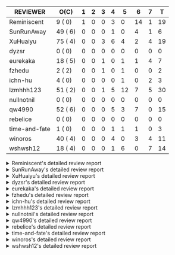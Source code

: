 |   REVIEWER    |  O(C)   | 1 | 2 | 3 | 4 | 5  | 6  | 7 | T  |
|---------------|---------|---|---|---|---|----|----|---|----|
| Reminiscent   |  9 ( 0) | 1 | 0 | 0 | 3 |  0 | 14 | 1 | 19 |
| SunRunAway    | 49 ( 6) | 0 | 0 | 0 | 1 |  0 |  4 | 1 |  6 |
| XuHuaiyu      | 75 ( 4) | 0 | 0 | 3 | 6 |  4 |  2 | 4 | 19 |
| dyzsr         |  0 ( 0) | 0 | 0 | 0 | 0 |  0 |  0 | 0 |  0 |
| eurekaka      | 18 ( 5) | 0 | 0 | 1 | 0 |  1 |  1 | 4 |  7 |
| fzhedu        |  2 ( 2) | 0 | 0 | 1 | 0 |  1 |  0 | 0 |  2 |
| ichn-hu       |  4 ( 0) | 0 | 0 | 0 | 0 |  1 |  0 | 2 |  3 |
| lzmhhh123     | 51 ( 2) | 0 | 0 | 1 | 5 | 12 |  7 | 5 | 30 |
| nullnotnil    |  0 ( 0) | 0 | 0 | 0 | 0 |  0 |  0 | 0 |  0 |
| qw4990        | 52 ( 6) | 0 | 0 | 0 | 5 |  3 |  7 | 0 | 15 |
| rebelice      |  0 ( 0) | 0 | 0 | 0 | 0 |  0 |  0 | 0 |  0 |
| time-and-fate |  1 ( 0) | 0 | 0 | 0 | 1 |  1 |  1 | 0 |  3 |
| winoros       | 40 ( 4) | 0 | 0 | 0 | 4 |  0 |  3 | 4 | 11 |
| wshwsh12      | 18 ( 4) | 0 | 0 | 0 | 1 |  6 |  0 | 7 | 14 |


<details> 
  <summary>Reminiscent's detailed review report</summary> 

## To Be Reviewed

|    REPO    |                                                                  PR                                                                  | C | LASTED |
|------------|--------------------------------------------------------------------------------------------------------------------------------------|---|--------|
| tidb/21137 | [executor: specially handle empty input for apply's outer child aggregate (#20544)](https://github.com/pingcap/tidb/pull/21137)      |   | 38d20h |
| tidb/21550 | [planner : fix unsigned_decimal_col=-int_cnst access index (#21198)](https://github.com/pingcap/tidb/pull/21550)                     |   | 19d19h |
| tidb/21614 | [planner: do not propagate column eq with different column types (#21495)](https://github.com/pingcap/tidb/pull/21614)               |   | 18d14h |
| tidb/21868 | [bindinfo: sync concurrent ops on mysql.bind_info from multiple tidb instances (#21629)](https://github.com/pingcap/tidb/pull/21868) |   | 10d6h  |
| tidb/21896 | [planner: fix union doesn't handle collate correctly (#21854)](https://github.com/pingcap/tidb/pull/21896)                           |   | 6d19h  |
| tidb/21931 | [*: support baseline capture for prepared statements (#21271)](https://github.com/pingcap/tidb/pull/21931)                           |   | 5d18h  |
| tidb/21936 | [expression: fix wrong type inferring for ceiling function. (#21920)](https://github.com/pingcap/tidb/pull/21936)                    |   | 5d17h  |
| tidb/21957 | [planner: fix unknown columns in join using below agg (#21922)](https://github.com/pingcap/tidb/pull/21957)                          |   | 4d23h  |
| tidb/21964 | [planner: add plancodec id for all type TableScan/IndexScan. (#21935)](https://github.com/pingcap/tidb/pull/21964)                   |   | 4d18h  |


## Reviewed in Last 7 Days

|      REPO      |                                                                   PR                                                                   | C | D |   R   |
|----------------|----------------------------------------------------------------------------------------------------------------------------------------|---|---|-------|
| tidb/22037     | [planner: fix incorrect range for prefix index range scan](https://github.com/pingcap/tidb/pull/22037)                                 |   | 1 | 2d12h |
| tidb/21782     | [bindinfo: refine logs of SQL bind (#21351)](https://github.com/pingcap/tidb/pull/21782)                                               |   | 4 | 8d23h |
| tidb/21970     | [planner: generate correct query block name and offset for update / delete (#21823)](https://github.com/pingcap/tidb/pull/21970)       |   | 4 | 17h   |
| tidb/21941     | [bindinfo: enforce default_db to lower case for SQL bind operations (#21861)](https://github.com/pingcap/tidb/pull/21941)              |   | 4 | 1d15h |
| tidb/21922     | [planner: fix unknown columns in join using below agg](https://github.com/pingcap/tidb/pull/21922)                                     |   | 6 | 19h   |
| tidb/21935     | [planner: add plancodec id for all type TableScan/IndexScan.](https://github.com/pingcap/tidb/pull/21935)                              |   | 6 | 17h   |
| tidb/21467     | [planner: fix explain-hint panic for joins generated by subquery (#20675)](https://github.com/pingcap/tidb/pull/21467)                 |   | 6 | 19d1h |
| tidb/21861     | [bindinfo: enforce default_db to lower case for SQL bind operations](https://github.com/pingcap/tidb/pull/21861)                       |   | 6 | 4d22h |
| tidb/21862     | [executor: set StmtType correctly in SummaryStmt for failed queries (#21855)](https://github.com/pingcap/tidb/pull/21862)              |   | 6 | 4d21h |
| tidb/21823     | [planner: generate correct query block name and offset for update / delete](https://github.com/pingcap/tidb/pull/21823)                |   | 6 | 6d22h |
| tidb/21920     | [expression: fix wrong type inferring for ceiling function.](https://github.com/pingcap/tidb/pull/21920)                               |   | 6 | 1h    |
| tidb/21805     | [range:  fix overflow value access index](https://github.com/pingcap/tidb/pull/21805)                                                  |   | 6 | 6d23h |
| tidb/21809     | [util/ranger: convert range condition like `x >= 2 and x <= 2` to point condition `x = 2`](https://github.com/pingcap/tidb/pull/21809) |   | 6 | 6d19h |
| tidb/21271     | [*: support baseline capture for prepared statements](https://github.com/pingcap/tidb/pull/21271)                                      |   | 6 | 27d0h |
| tidb/21893     | [expression: do not rewrite `like` to `=` if new collation is enabled](https://github.com/pingcap/tidb/pull/21893)                     |   | 6 | 23h   |
| tidb/21832     | [planner: ignore ORDER BY when there is aggregate without GROUP BY](https://github.com/pingcap/tidb/pull/21832)                        |   | 6 | 5d20h |
| tidb-test/1132 | [mysql_test: update groupby.result for #21832](https://github.com/pingcap/tidb-test/pull/1132)                                         |   | 6 | 5d17h |
| tidb/21911     | [metrics,planner: add 'pseudo estimation' reason in the metrics](https://github.com/pingcap/tidb/pull/21911)                           |   | 6 | 11h   |
| tidb-test/1134 | [randgen-test:  fix collation of union statement](https://github.com/pingcap/tidb-test/pull/1134)                                      |   | 7 | 0h    |


</details> 


<details> 
  <summary>SunRunAway's detailed review report</summary> 

## To Be Reviewed

|     REPO     |                                                                      PR                                                                       | C | LASTED  |
|--------------|-----------------------------------------------------------------------------------------------------------------------------------------------|---|---------|
| docs-cn/4913 | [explain: add indexes](https://github.com/pingcap/docs-cn/pull/4913)                                                                          |   | 41d18h  |
| tidb/15370   | [planner,executor: Refactor Shuffle and implement parallel Sort](https://github.com/pingcap/tidb/pull/15370)                                  | Y | 288d19h |
| docs-cn/4933 | [explain: add joins](https://github.com/pingcap/docs-cn/pull/4933)                                                                            |   | 37d20h  |
| tidb/15462   | [executor: implement `graceHashJoin`](https://github.com/pingcap/tidb/pull/15462)                                                             | Y | 284d18h |
| tidb/16967   | [executor: Refactor Shuffle and implement parallel sort (executor part)](https://github.com/pingcap/tidb/pull/16967)                          | Y | 239d10h |
| tidb/17238   | [*: refactor table.Allocator to improve readability](https://github.com/pingcap/tidb/pull/17238)                                              |   | 226d18h |
| tidb/19120   | [executor: Concurrently fetch chunks and insert them to a concurrent hash table in hash build](https://github.com/pingcap/tidb/pull/19120)    |   | 138d21h |
| tidb/19178   | [executor: Refactor probe channel](https://github.com/pingcap/tidb/pull/19178)                                                                |   | 136d17h |
| tidb/19347   | [executor: support new syntax `create/drop binding for digest` for tidb dashboard usage](https://github.com/pingcap/tidb/pull/19347)          |   | 128d23h |
| tidb/19807   | [executor: parallel evaluation for hash aggregate distinct](https://github.com/pingcap/tidb/pull/19807)                                       |   | 114d11h |
| tidb/19900   | [executor: enable inline projection for sort&topN](https://github.com/pingcap/tidb/pull/19900)                                                | Y | 109d18h |
| tidb/20140   | [expressions: Support `bin-to-uuid` and `uuid-to-bin`](https://github.com/pingcap/tidb/pull/20140)                                            |   | 96d22h  |
| tidb/20220   | [*: new secondary index value format](https://github.com/pingcap/tidb/pull/20220)                                                             |   | 93d16h  |
| tidb/20316   | [docs/design: add design doc for index usage information](https://github.com/pingcap/tidb/pull/20316)                                         |   | 88d17h  |
| tidb/20335   | [planner, executor: enable inline projection for Selection](https://github.com/pingcap/tidb/pull/20335)                                       | Y | 85d18h  |
| tidb/20360   | [planner: refine explain info for batch cop](https://github.com/pingcap/tidb/pull/20360)                                                      |   | 79d22h  |
| tidb/20397   | [parser: replace ast.SelectLockInShareMode with ast.SelectLockForShare](https://github.com/pingcap/tidb/pull/20397)                           |   | 77d18h  |
| tidb/20615   | [utils: Avoid panic when getting memory](https://github.com/pingcap/tidb/pull/20615)                                                          |   | 65d2h   |
| tidb/20689   | [expression: make TIME function compatible with MySQL (#19158)](https://github.com/pingcap/tidb/pull/20689)                                   |   | 60d20h  |
| tidb/20750   | [executor, infoschema, planner: optimize query cluster_slow_query](https://github.com/pingcap/tidb/pull/20750)                                |   | 55d23h  |
| tidb/20752   | [*: trace statsCache and preparePlanCache by Global memory tracker.](https://github.com/pingcap/tidb/pull/20752)                              |   | 55d22h  |
| tidb/20765   | [planner: support stable result mode](https://github.com/pingcap/tidb/pull/20765)                                                             |   | 55d17h  |
| tidb/20894   | [planner, store/tikv, executor:Support shuffled hash join and refine codes](https://github.com/pingcap/tidb/pull/20894)                       |   | 51d19h  |
| tidb/21137   | [executor: specially handle empty input for apply's outer child aggregate (#20544)](https://github.com/pingcap/tidb/pull/21137)               |   | 38d20h  |
| tidb/21207   | [planner: fix the inappropriate out-of-range range estimation rule](https://github.com/pingcap/tidb/pull/21207)                               |   | 34d19h  |
| tidb/21277   | [executor: fix split table with large integers](https://github.com/pingcap/tidb/pull/21277)                                                   |   | 32d20h  |
| tidb/21310   | [types: convert string to MySQL BIT correctly](https://github.com/pingcap/tidb/pull/21310)                                                    |   | 31d22h  |
| tidb/21364   | [expression: Add test cases to cover the cases when invalid int value is casted as TIME (#18653)](https://github.com/pingcap/tidb/pull/21364) |   | 28d1h   |
| tidb/21381   | [*: optimize analyze cluster index table](https://github.com/pingcap/tidb/pull/21381)                                                         |   | 27d17h  |
| tidb/21386   | [expression: Disable cast decimal as string push down to TiFlash](https://github.com/pingcap/tidb/pull/21386)                                 |   | 27d16h  |
| tidb/21443   | [*: Let binary literal can be convert to enum and set (#20789)](https://github.com/pingcap/tidb/pull/21443)                                   |   | 25d14h  |
| tidb/21504   | [planner: fix invalid convert type in between...and... (#19820)](https://github.com/pingcap/tidb/pull/21504)                                  | Y | 23d15h  |
| tidb/21546   | [planner: do not push down the aggregation function with correlated column (#21453)](https://github.com/pingcap/tidb/pull/21546)              |   | 19d23h  |
| tidb/21562   | [*:Adapt ScanDetailV2 in KvGet and KvBatchGet Response](https://github.com/pingcap/tidb/pull/21562)                                           |   | 19d17h  |
| tidb/21573   | [expression: fix incorrect result of IsTrue function for time types (#21534)](https://github.com/pingcap/tidb/pull/21573)                     |   | 19d13h  |
| tidb/21810   | [expression: handle hybrid field types for where clause (#21724)](https://github.com/pingcap/tidb/pull/21810)                                 |   | 12d18h  |
| tidb/21813   | [expression: handle tp.flen overflow in to_base64 function (#20947)](https://github.com/pingcap/tidb/pull/21813)                              |   | 12d17h  |
| tidb/21834   | [planner: enhanced index range calculation plan](https://github.com/pingcap/tidb/pull/21834)                                                  |   | 11d19h  |
| tidb/21876   | [planner: bypass the DNF restriction if index merge hint is specified (#20799)](https://github.com/pingcap/tidb/pull/21876)                   |   | 9d19h   |
| tidb/21877   | [planner: fix correlated aggregates which should be evaluated in outer query (#21431)](https://github.com/pingcap/tidb/pull/21877)            |   | 9d19h   |
| tidb/21878   | [planner: do not push down lock to pointGet/bacthPointGet when selection exists](https://github.com/pingcap/tidb/pull/21878)                  |   | 9d18h   |
| tidb/21890   | [*: redact some error code, part(3/3) (#21866)](https://github.com/pingcap/tidb/pull/21890)                                                   |   | 7d15h   |
| tidb/21936   | [expression: fix wrong type inferring for ceiling function. (#21920)](https://github.com/pingcap/tidb/pull/21936)                             |   | 5d17h   |
| tidb/21956   | [planner/preprocessor: disallow into-outfile clause in some place](https://github.com/pingcap/tidb/pull/21956)                                |   | 4d23h   |
| tidb/21960   | [types: Regard `TypeNewDecimal` as not a `hasVariantFieldLength` type. (#21849)](https://github.com/pingcap/tidb/pull/21960)                  |   | 4d21h   |
| tidb/21982   | [executor: improve the runtime stats of index lookup reader](https://github.com/pingcap/tidb/pull/21982)                                      |   | 4d14h   |
| tidb/22026   | [expression: separated arithmeticPlusIntSig](https://github.com/pingcap/tidb/pull/22026)                                                      |   | 2d20h   |
| tidb/22039   | [ddl, planner: fix no failure in modifing and creating column DOUBLE(0,0)](https://github.com/pingcap/tidb/pull/22039)                        |   | 2d11h   |
| tidb/22043   | [planner, executor: enhance the limit pushdown rule.](https://github.com/pingcap/tidb/pull/22043)                                             |   | 10h     |


## Reviewed in Last 7 Days

|     REPO     |                                                                  PR                                                                   | C | D |  R   |
|--------------|---------------------------------------------------------------------------------------------------------------------------------------|---|---|------|
| tidb/21987   | [test: fix globalkilltest](https://github.com/pingcap/tidb/pull/21987)                                                                |   | 4 | 9h   |
| tidb/21948   | [executor, session, sessionctx: fix the error message of read-only variable is corrupted](https://github.com/pingcap/tidb/pull/21948) |   | 6 | 3h   |
| docs-cn/5106 | [releases: add tidb 3.0.20 release notes](https://github.com/pingcap/docs-cn/pull/5106)                                               |   | 6 | 6d0h |
| docs/4421    | [releases: add tidb 3.0.20 release notes](https://github.com/pingcap/docs/pull/4421)                                                  |   | 6 | 6d1h |
| tidb/21926   | [tikv: distinguish server timeout and server busy error for TiKV and TiFlash (#21109)](https://github.com/pingcap/tidb/pull/21926)    |   | 6 | 1h   |
| tidb/21891   | [server: redact some error code, part(2/3) (#20591)](https://github.com/pingcap/tidb/pull/21891)                                      |   | 7 | 17h  |


</details> 


<details> 
  <summary>XuHuaiyu's detailed review report</summary> 

## To Be Reviewed

|     REPO     |                                                                              PR                                                                              | C | LASTED  |
|--------------|--------------------------------------------------------------------------------------------------------------------------------------------------------------|---|---------|
| tidb/19292   | [planner: suppport left join in join reorder](https://github.com/pingcap/tidb/pull/19292)                                                                    |   | 130d17h |
| docs-cn/5139 | [system variable: add tidb_enable_rate_limit_action  (#4975)](https://github.com/pingcap/docs-cn/pull/5139)                                                  |   | 6d15h   |
| tidb/19900   | [executor: enable inline projection for sort&topN](https://github.com/pingcap/tidb/pull/19900)                                                               | Y | 109d18h |
| tidb/20040   | [planner, expression: take NullFlag into consideration when optimize the `int non-const` <cmp > `non-int const`](https://github.com/pingcap/tidb/pull/20040) | Y | 102d14h |
| tidb/20140   | [expressions: Support `bin-to-uuid` and `uuid-to-bin`](https://github.com/pingcap/tidb/pull/20140)                                                           |   | 96d22h  |
| tidb/20311   | [expression: fix overflow error when convert bit to int64 (#20266)](https://github.com/pingcap/tidb/pull/20311)                                              |   | 88d21h  |
| tidb/20350   | [executor: support read global indexes in IndexMergeReader and index join](https://github.com/pingcap/tidb/pull/20350)                                       | Y | 82d14h  |
| tidb/20505   | [*: Add metrics for oom-action and sql memory usage.](https://github.com/pingcap/tidb/pull/20505)                                                            |   | 69d19h  |
| tidb/20576   | [*: fix stats feedback after tableReader handle multiple ranges](https://github.com/pingcap/tidb/pull/20576)                                                 |   | 67d13h  |
| tidb/20613   | [executor: fix issue of hash join fetch time inaccurate](https://github.com/pingcap/tidb/pull/20613)                                                         |   | 65d13h  |
| tidb/20752   | [*: trace statsCache and preparePlanCache by Global memory tracker.](https://github.com/pingcap/tidb/pull/20752)                                             |   | 55d22h  |
| tidb/20790   | [collation: add pinyin collation for chinese charset support](https://github.com/pingcap/tidb/pull/20790)                                                    |   | 54d21h  |
| tidb/20793   | [planner, executor: enable inline projection for Apply](https://github.com/pingcap/tidb/pull/20793)                                                          |   | 54d21h  |
| tidb/20905   | [planner: fix statement-optimize not work in `TryFastPlan`](https://github.com/pingcap/tidb/pull/20905)                                                      |   | 51d17h  |
| tidb/20938   | [planner: fix update statement not blocked by primary (#20842)](https://github.com/pingcap/tidb/pull/20938)                                                  |   | 48d17h  |
| tidb/20972   | [expression: POC implementation of Vitess hashing algorithm.](https://github.com/pingcap/tidb/pull/20972)                                                    |   | 47d1h   |
| tidb/21064   | [planner, executor: fix cast not check error](https://github.com/pingcap/tidb/pull/21064)                                                                    |   | 42d9h   |
| tidb/21149   | [executor:Add runtime stat for IndexMergeReaderExecutor (#20653)](https://github.com/pingcap/tidb/pull/21149)                                                |   | 38d14h  |
| tidb/21155   | [util/chunk: fix slice out of bound panic](https://github.com/pingcap/tidb/pull/21155)                                                                       |   | 38d12h  |
| tidb/21228   | [executor: return the result immediately when combining LIMIT row_count with DISTINCT](https://github.com/pingcap/tidb/pull/21228)                           |   | 34d13h  |
| tidb/21304   | [executor: Add the HashAggExec runtime information (#20577)](https://github.com/pingcap/tidb/pull/21304)                                                     |   | 32d12h  |
| tidb/21334   | [*: make rollback work on user-defined variables](https://github.com/pingcap/tidb/pull/21334)                                                                |   | 31d14h  |
| tidb/21340   | [executor: initialize expensive query handler on domain creation](https://github.com/pingcap/tidb/pull/21340)                                                |   | 31d0h   |
| tidb/21425   | [planner: natural join not consider rowid and null eq not propagate (#21328)](https://github.com/pingcap/tidb/pull/21425)                                    |   | 25d22h  |
| tidb/21459   | [planner: push down projection for tiflash](https://github.com/pingcap/tidb/pull/21459)                                                                      |   | 24d22h  |
| tidb/21473   | [ddl: check the generated column offset when modifies column (#21458)](https://github.com/pingcap/tidb/pull/21473)                                           |   | 24d17h  |
| tidb/21476   | [planner: check for decimal format in cast expr (#20836)](https://github.com/pingcap/tidb/pull/21476)                                                        |   | 24d15h  |
| tidb/21477   | [planner: check for decimal format in cast expr (#20836)](https://github.com/pingcap/tidb/pull/21477)                                                        |   | 24d15h  |
| tidb/21483   | [executor, store/tikv: locks exist keys for point_get & batch_point_get (#21229)](https://github.com/pingcap/tidb/pull/21483)                                |   | 24d13h  |
| tidb/21488   | [planner: fix ambiguous field when resolve having expr  (#21165)](https://github.com/pingcap/tidb/pull/21488)                                                |   | 23d23h  |
| tidb/21504   | [planner: fix invalid convert type in between...and... (#19820)](https://github.com/pingcap/tidb/pull/21504)                                                 | Y | 23d15h  |
| tidb/21532   | [expression: set IsBooleanFlag for boolean scalar functions (#20706)](https://github.com/pingcap/tidb/pull/21532)                                            |   | 20d17h  |
| tidb/21536   | [executor: add slow-log file meta cache to avoid repeat read file meta information](https://github.com/pingcap/tidb/pull/21536)                              |   | 20d15h  |
| tidb/21550   | [planner : fix unsigned_decimal_col=-int_cnst access index (#21198)](https://github.com/pingcap/tidb/pull/21550)                                             |   | 19d19h  |
| tidb/21564   | [ddl: fix Incorrect behavior of NO_ZERO_DATE when altering table](https://github.com/pingcap/tidb/pull/21564)                                                |   | 19d16h  |
| tidb/21573   | [expression: fix incorrect result of IsTrue function for time types (#21534)](https://github.com/pingcap/tidb/pull/21573)                                    |   | 19d13h  |
| tidb/21590   | [expression: fix compatibility behaviors in sec_to_time with MySQL  (#21555)](https://github.com/pingcap/tidb/pull/21590)                                    |   | 18d21h  |
| tidb/21593   | [expression: fix convert number base for hybrid type (#21554)](https://github.com/pingcap/tidb/pull/21593)                                                   |   | 18d20h  |
| tidb/21602   | [expression: not evaluate time addition for timestamp with 2 args if 1st arg's year is zero (#21572)](https://github.com/pingcap/tidb/pull/21602)            |   | 18d17h  |
| tidb/21608   | [expression: fix error "invalid time format: '{0 0 0 0 0 0 0}'" for timestampAdd (#21591)](https://github.com/pingcap/tidb/pull/21608)                       |   | 18d16h  |
| tidb/21610   | [*: remove needless InInsertStmt (#19787)](https://github.com/pingcap/tidb/pull/21610)                                                                       |   | 18d15h  |
| tidb/21614   | [planner: do not propagate column eq with different column types (#21495)](https://github.com/pingcap/tidb/pull/21614)                                       |   | 18d14h  |
| tidb/21626   | [test: convert test to benchmard test to make ci stable (#21616)](https://github.com/pingcap/tidb/pull/21626)                                                |   | 17d23h  |
| tidb/21635   | [expression: handle invalid argument for addtime and subtime function  (#21600)](https://github.com/pingcap/tidb/pull/21635)                                 |   | 17d19h  |
| tidb/21673   | [expression, types: fix unexpected result from TIME() when fsp digits > 6 (#21652)](https://github.com/pingcap/tidb/pull/21673)                              |   | 16d17h  |
| tidb/21676   | [expression: fix compatibility of extract day_time unit functions (#21601)](https://github.com/pingcap/tidb/pull/21676)                                      |   | 16d17h  |
| tidb/21680   | [planner: report error when ORDER BY conflicts with DISTINCT (#21286)](https://github.com/pingcap/tidb/pull/21680)                                           |   | 16d16h  |
| tidb/21697   | [planner: check for only_full_group_by in ORDER BY and HAVING (#21216)](https://github.com/pingcap/tidb/pull/21697)                                          |   | 13d20h  |
| tidb/21711   | [expression: Fix unexpected panic when using IF function. (#21132)](https://github.com/pingcap/tidb/pull/21711)                                              |   | 13d17h  |
| tidb/21714   | [planner: fix the coercibility of the cast function (#21705)](https://github.com/pingcap/tidb/pull/21714)                                                    |   | 13d17h  |
| tidb/21718   | [types: fix compare object json type (#21703)](https://github.com/pingcap/tidb/pull/21718)                                                                   |   | 13d16h  |
| tidb/21785   | [types: fix compare float64 with float64 in json (#21709)](https://github.com/pingcap/tidb/pull/21785)                                                       |   | 12d22h  |
| tidb/21808   | [planner: fix the fail when we compare multi fields in the subquery (#21699)](https://github.com/pingcap/tidb/pull/21808)                                    |   | 12d18h  |
| tidb/21810   | [expression: handle hybrid field types for where clause (#21724)](https://github.com/pingcap/tidb/pull/21810)                                                |   | 12d18h  |
| tidb/21813   | [expression: handle tp.flen overflow in to_base64 function (#20947)](https://github.com/pingcap/tidb/pull/21813)                                             |   | 12d17h  |
| tidb/21826   | [types: refine JSON conversion, throw err when object/array convert to integer/float/decimal](https://github.com/pingcap/tidb/pull/21826)                    |   | 12d11h  |
| tidb/21839   | [planner/core: add 'split table using statistics' statement](https://github.com/pingcap/tidb/pull/21839)                                                     |   | 11d15h  |
| tidb/21853   | [expression: fix compatibility behaviors in time_format with MySQL (#21559)](https://github.com/pingcap/tidb/pull/21853)                                     |   | 10d19h  |
| tidb/21870   | [types: report error for json object with key length >= 65536 (#21779)](https://github.com/pingcap/tidb/pull/21870)                                          |   | 9d22h   |
| tidb/21874   | [expression:truncate decimal value instead of return error (#21691)](https://github.com/pingcap/tidb/pull/21874)                                             |   | 9d20h   |
| tidb/21877   | [planner: fix correlated aggregates which should be evaluated in outer query (#21431)](https://github.com/pingcap/tidb/pull/21877)                           |   | 9d19h   |
| tidb/21896   | [planner: fix union doesn't handle collate correctly (#21854)](https://github.com/pingcap/tidb/pull/21896)                                                   |   | 6d19h   |
| tidb/21897   | [executor: support exact staleness begin statement](https://github.com/pingcap/tidb/pull/21897)                                                              |   | 6d18h   |
| tidb/21916   | [server: double type column from table should ignore its decimal (#21788)](https://github.com/pingcap/tidb/pull/21916)                                       |   | 5d23h   |
| tidb/21924   | [expression: fix type infer for tidb's builtin compare(least and greatest) (#21150)](https://github.com/pingcap/tidb/pull/21924)                             |   | 5d19h   |
| tidb/21936   | [expression: fix wrong type inferring for ceiling function. (#21920)](https://github.com/pingcap/tidb/pull/21936)                                            |   | 5d17h   |
| tidb/21957   | [planner: fix unknown columns in join using below agg (#21922)](https://github.com/pingcap/tidb/pull/21957)                                                  |   | 4d23h   |
| tidb/21958   | [expression: fix comparing json with string (#21903)](https://github.com/pingcap/tidb/pull/21958)                                                            |   | 4d22h   |
| tidb/21964   | [planner: add plancodec id for all type TableScan/IndexScan. (#21935)](https://github.com/pingcap/tidb/pull/21964)                                           |   | 4d18h   |
| tidb/21972   | [executor: throw error when prepared statement is execute, deallocate or prepare (#21962)](https://github.com/pingcap/tidb/pull/21972)                       |   | 4d16h   |
| tidb/21982   | [executor: improve the runtime stats of index lookup reader](https://github.com/pingcap/tidb/pull/21982)                                                     |   | 4d14h   |
| tidb/21984   | [executor: fix `update ignore` into not exists partition](https://github.com/pingcap/tidb/pull/21984)                                                        |   | 4d13h   |
| tidb/22013   | [executor: fix unstable test Issue16696 (#22009)](https://github.com/pingcap/tidb/pull/22013)                                                                |   | 3d17h   |
| tidb/22014   | [executor: fix unstable test Issue16696 (#22009)](https://github.com/pingcap/tidb/pull/22014)                                                                |   | 3d17h   |
| tidb/22044   | [planner: check if columns count matches for batch point get in TryFastPlan](https://github.com/pingcap/tidb/pull/22044)                                     |   | 10h     |


## Reviewed in Last 7 Days

|      REPO      |                                                                    PR                                                                     | C | D |   R    |
|----------------|-------------------------------------------------------------------------------------------------------------------------------------------|---|---|--------|
| docs-cn/5159   | [add variable item `tidb_track_aggregate_memory_usage`](https://github.com/pingcap/docs-cn/pull/5159)                                     |   | 3 | 1d6h   |
| tidb/20894     | [planner, store/tikv, executor:Support shuffled hash join and refine codes](https://github.com/pingcap/tidb/pull/20894)                   |   | 3 | 49d0h  |
| tidb/22022     | [planner/codec: fix issue of decode plan error cause by without escape special char (#21937)](https://github.com/pingcap/tidb/pull/22022) |   | 3 | 3h     |
| tidb/22019     | [planner/codec: fix issue of decode plan error cause by without escape special char (#21937)](https://github.com/pingcap/tidb/pull/22019) |   | 4 | 13h    |
| tidb/21937     | [planner/codec: fix issue of decode plan error cause by without escape special char](https://github.com/pingcap/tidb/pull/21937)          |   | 4 | 2d0h   |
| tidb/22009     | [executor: fix unstable test Issue16696](https://github.com/pingcap/tidb/pull/22009)                                                      |   | 4 | 0h     |
| tidb/22008     | [ddl: fix db_test failure caused by domain reload delay under a high overload (#21928)](https://github.com/pingcap/tidb/pull/22008)       |   | 4 | 0h     |
| tidb/21497     | [ddl: add the `not` expression check when creating a partition table](https://github.com/pingcap/tidb/pull/21497)                         |   | 4 | 20d0h  |
| tidb/21997     | [planner: add special partition pruner for list columns partition (#21577)](https://github.com/pingcap/tidb/pull/21997)                   |   | 4 | 1h     |
| tidb/21962     | [executor: throw error when prepared statement is execute, deallocate or prepare](https://github.com/pingcap/tidb/pull/21962)             |   | 5 | 1h     |
| tidb/21805     | [range:  fix overflow value access index](https://github.com/pingcap/tidb/pull/21805)                                                     |   | 5 | 8d0h   |
| tidb/21935     | [planner: add plancodec id for all type TableScan/IndexScan.](https://github.com/pingcap/tidb/pull/21935)                                 |   | 5 | 22h    |
| tidb/21929     | [executor: fix data race in extractTxnScope](https://github.com/pingcap/tidb/pull/21929)                                                  |   | 5 | 19h    |
| tidb/21903     | [expression: fix comparing json with string](https://github.com/pingcap/tidb/pull/21903)                                                  |   | 6 | 1d3h   |
| tidb/21577     | [planner: add special partition pruner for list columns partition](https://github.com/pingcap/tidb/pull/21577)                            |   | 6 | 13d23h |
| tidb-test/1137 | [make greatest and least type infer mysql-compatible](https://github.com/pingcap/tidb-test/pull/1137)                                     |   | 7 | 0h     |
| tidb/21150     | [expression: fix type infer for tidb's builtin compare(least and greatest)](https://github.com/pingcap/tidb/pull/21150)                   |   | 7 | 32d1h  |
| tidb/21832     | [planner: ignore ORDER BY when there is aggregate without GROUP BY](https://github.com/pingcap/tidb/pull/21832)                           |   | 7 | 5d2h   |
| tidb/21788     | [server: double type column from table should ignore its decimal](https://github.com/pingcap/tidb/pull/21788)                             |   | 7 | 6d1h   |


</details> 


<details> 
  <summary>dyzsr's detailed review report</summary> 

## To Be Reviewed

| REPO | PR | C | LASTED |
|------|----|---|--------|


## Reviewed in Last 7 Days

| REPO | PR | C | D | R |
|------|----|---|---|---|


</details> 


<details> 
  <summary>eurekaka's detailed review report</summary> 

## To Be Reviewed

|    REPO    |                                                                  PR                                                                  | C | LASTED  |
|------------|--------------------------------------------------------------------------------------------------------------------------------------|---|---------|
| tidb/14729 | [planner: fix constant propagation for PredicatePushDown](https://github.com/pingcap/tidb/pull/14729)                                | Y | 320d18h |
| tidb/14831 | [planner/cascades: add implementationRule for IndexLookUpJoin](https://github.com/pingcap/tidb/pull/14831)                           |   | 313d17h |
| tidb/15090 | [planner/cascades: refine the row count estimation of TiKV layer Selection](https://github.com/pingcap/tidb/pull/15090)              |   | 299d18h |
| tidb/15157 | [planner/cascades: implement `HashCode` method for all the LogicalPlans](https://github.com/pingcap/tidb/pull/15157)                 | Y | 297d14h |
| tidb/15335 | [planner/cascades: add transformation rule PullAggregationUpApply & EliminateMaxOneRow](https://github.com/pingcap/tidb/pull/15335)  |   | 290d18h |
| tidb/15370 | [planner,executor: Refactor Shuffle and implement parallel Sort](https://github.com/pingcap/tidb/pull/15370)                         | Y | 288d19h |
| tidb/17276 | [planner/cascades: add rule InjectProjectionBelowSort](https://github.com/pingcap/tidb/pull/17276)                                   | Y | 223d9h  |
| tidb/18882 | [planner, executor: add explain for `MetricSummaryTableExtractor`](https://github.com/pingcap/tidb/pull/18882)                       | Y | 150d17h |
| tidb/19347 | [executor: support new syntax `create/drop binding for digest` for tidb dashboard usage](https://github.com/pingcap/tidb/pull/19347) |   | 128d23h |
| tidb/20580 | [statistics: add bucket ndv for index histogram](https://github.com/pingcap/tidb/pull/20580)                                         |   | 66d20h  |
| tidb/20877 | [statistics: collect index usage information](https://github.com/pingcap/tidb/pull/20877)                                            |   | 52d17h  |
| tidb/21444 | [planner: ignore anonymous index while tiflash replica is available](https://github.com/pingcap/tidb/pull/21444)                     |   | 25d12h  |
| tidb/21459 | [planner: push down projection for tiflash](https://github.com/pingcap/tidb/pull/21459)                                              |   | 24d22h  |
| tidb/21488 | [planner: fix ambiguous field when resolve having expr  (#21165)](https://github.com/pingcap/tidb/pull/21488)                        |   | 23d23h  |
| tidb/21573 | [expression: fix incorrect result of IsTrue function for time types (#21534)](https://github.com/pingcap/tidb/pull/21573)            |   | 19d13h  |
| tidb/21680 | [planner: report error when ORDER BY conflicts with DISTINCT (#21286)](https://github.com/pingcap/tidb/pull/21680)                   |   | 16d16h  |
| tidb/21697 | [planner: check for only_full_group_by in ORDER BY and HAVING (#21216)](https://github.com/pingcap/tidb/pull/21697)                  |   | 13d20h  |
| tidb/21994 | [range: fix overflow value access index ](https://github.com/pingcap/tidb/pull/21994)                                                |   | 3d23h   |


## Reviewed in Last 7 Days

|      REPO      |                                                                   PR                                                                   | C | D |   R    |
|----------------|----------------------------------------------------------------------------------------------------------------------------------------|---|---|--------|
| tidb-test/1140 | [mysql_test: update show create table with charset info if column is generate (#1096)](https://github.com/pingcap/tidb-test/pull/1140) |   | 3 | 1h     |
| tidb/21960     | [types: Regard `TypeNewDecimal` as not a `hasVariantFieldLength` type. (#21849)](https://github.com/pingcap/tidb/pull/21960)           |   | 5 | 1h     |
| tidb/21911     | [metrics,planner: add 'pseudo estimation' reason in the metrics](https://github.com/pingcap/tidb/pull/21911)                           |   | 6 | 12h    |
| tidb-test/1136 | [Revert "make greatest and least type infer mysql-compatible"](https://github.com/pingcap/tidb-test/pull/1136)                         |   | 7 | 0h     |
| tidb/21849     | [types: Regard `TypeNewDecimal` as not a `hasVariantFieldLength` type.](https://github.com/pingcap/tidb/pull/21849)                    |   | 7 | 4d3h   |
| tidb/21809     | [util/ranger: convert range condition like `x >= 2 and x <= 2` to point condition `x = 2`](https://github.com/pingcap/tidb/pull/21809) |   | 7 | 5d22h  |
| tidb/21444     | [planner: ignore anonymous index while tiflash replica is available](https://github.com/pingcap/tidb/pull/21444)                       |   | 7 | 18d13h |


</details> 


<details> 
  <summary>fzhedu's detailed review report</summary> 

## To Be Reviewed

|    REPO    |                                                   PR                                                   | C | LASTED  |
|------------|--------------------------------------------------------------------------------------------------------|---|---------|
| tidb/19845 | [expression:fix FORMAT compatibility issue #11206](https://github.com/pingcap/tidb/pull/19845)         | Y | 111d16h |
| tidb/20117 | [optimizer: fix issue on incorrect result of natural join](https://github.com/pingcap/tidb/pull/20117) | Y | 97d21h  |


## Reviewed in Last 7 Days

|    REPO    |                                        PR                                         | C | D |   R   |
|------------|-----------------------------------------------------------------------------------|---|---|-------|
| tidb/21631 | [tests: add mpp mock test, part 2](https://github.com/pingcap/tidb/pull/21631)    |   | 3 | 15d1h |
| tics/1303  | [Fix random failure for mpp execution](https://github.com/pingcap/tics/pull/1303) |   | 5 | 3h    |


</details> 


<details> 
  <summary>ichn-hu's detailed review report</summary> 

## To Be Reviewed

|    REPO    |                                                            PR                                                            | C | LASTED  |
|------------|--------------------------------------------------------------------------------------------------------------------------|---|---------|
| tidb/18312 | [expression: fix compatible problem with mysql when parse datetime](https://github.com/pingcap/tidb/pull/18312)          |   | 179d17h |
| tidb/21676 | [expression: fix compatibility of extract day_time unit functions (#21601)](https://github.com/pingcap/tidb/pull/21676)  |   | 16d17h  |
| tidb/21850 | [expression: add implicit eval int and real for function dayname (#21806)](https://github.com/pingcap/tidb/pull/21850)   |   | 10d19h  |
| tidb/21853 | [expression: fix compatibility behaviors in time_format with MySQL (#21559)](https://github.com/pingcap/tidb/pull/21853) |   | 10d19h  |


## Reviewed in Last 7 Days

|    REPO    |                                                              PR                                                              | C | D |   R   |
|------------|------------------------------------------------------------------------------------------------------------------------------|---|---|-------|
| tidb/21960 | [types: Regard `TypeNewDecimal` as not a `hasVariantFieldLength` type. (#21849)](https://github.com/pingcap/tidb/pull/21960) |   | 5 | 1h    |
| tidb/21849 | [types: Regard `TypeNewDecimal` as not a `hasVariantFieldLength` type.](https://github.com/pingcap/tidb/pull/21849)          |   | 7 | 4d7h  |
| tidb/21310 | [types: convert string to MySQL BIT correctly](https://github.com/pingcap/tidb/pull/21310)                                   |   | 7 | 25d9h |


</details> 


<details> 
  <summary>lzmhhh123's detailed review report</summary> 

## To Be Reviewed

|     REPO     |                                                                    PR                                                                     | C | LASTED  |
|--------------|-------------------------------------------------------------------------------------------------------------------------------------------|---|---------|
| tidb/14729   | [planner: fix constant propagation for PredicatePushDown](https://github.com/pingcap/tidb/pull/14729)                                     | Y | 320d18h |
| docs-cn/4913 | [explain: add indexes](https://github.com/pingcap/docs-cn/pull/4913)                                                                      |   | 41d18h  |
| tidb/17414   | [add curCost based join reorder algorithm](https://github.com/pingcap/tidb/pull/17414)                                                    |   | 215d18h |
| tidb/19347   | [executor: support new syntax `create/drop binding for digest` for tidb dashboard usage](https://github.com/pingcap/tidb/pull/19347)      |   | 128d23h |
| tidb/19698   | [*: update test cases to support new collation enabled by default](https://github.com/pingcap/tidb/pull/19698)                            |   | 116d23h |
| tidb/20044   | [expression: Add column nullability checking before "refine args"](https://github.com/pingcap/tidb/pull/20044)                            | Y | 102d7h  |
| tidb/20444   | [expression: add json_merge_patch](https://github.com/pingcap/tidb/pull/20444)                                                            |   | 74d21h  |
| tidb/20465   | [expression: add uuidShortFunction](https://github.com/pingcap/tidb/pull/20465)                                                           |   | 73d19h  |
| tidb/20505   | [*: Add metrics for oom-action and sql memory usage.](https://github.com/pingcap/tidb/pull/20505)                                         |   | 69d19h  |
| tidb/20618   | [planner: fix update generated columns error](https://github.com/pingcap/tidb/pull/20618)                                                 |   | 64d20h  |
| tidb/20642   | [executor: modify admin executors to support partitioned table with global index](https://github.com/pingcap/tidb/pull/20642)             |   | 62d15h  |
| tidb/20825   | [executor: add diagnosis rule to check Transparent Huge Pages(THP) enabled (#20611)](https://github.com/pingcap/tidb/pull/20825)          |   | 53d18h  |
| tidb/20865   | [executor:Add runtime information for UnionScanExec](https://github.com/pingcap/tidb/pull/20865)                                          |   | 52d18h  |
| tidb/20898   | [executor: modify the error message of insert time value (#20847)](https://github.com/pingcap/tidb/pull/20898)                            |   | 51d18h  |
| tidb/20903   | [planner: fix confused and unnecessary double-projection in plans.](https://github.com/pingcap/tidb/pull/20903)                           |   | 51d17h  |
| tidb/20938   | [planner: fix update statement not blocked by primary (#20842)](https://github.com/pingcap/tidb/pull/20938)                               |   | 48d17h  |
| tidb/21018   | [planner: don't push down null sensitive join conditions (#19620)](https://github.com/pingcap/tidb/pull/21018)                            |   | 45d17h  |
| tidb/21051   | [executor: change read slow-log file module to concurrent](https://github.com/pingcap/tidb/pull/21051)                                    |   | 44d14h  |
| tidb/21137   | [executor: specially handle empty input for apply's outer child aggregate (#20544)](https://github.com/pingcap/tidb/pull/21137)           |   | 38d20h  |
| tidb/21195   | [brie: integrate lightning to suport IMPORT statement](https://github.com/pingcap/tidb/pull/21195)                                        |   | 34d23h  |
| tidb/21275   | [*: rewrite origin SQL with default DB for SQL bindings](https://github.com/pingcap/tidb/pull/21275)                                      |   | 32d22h  |
| tidb/21310   | [types: convert string to MySQL BIT correctly](https://github.com/pingcap/tidb/pull/21310)                                                |   | 31d22h  |
| tidb/21334   | [*: make rollback work on user-defined variables](https://github.com/pingcap/tidb/pull/21334)                                             |   | 31d14h  |
| tidb/21347   | [session: make rollback work on global variables](https://github.com/pingcap/tidb/pull/21347)                                             |   | 30d20h  |
| tidb/21401   | [expression: incompatibility with MySQL for ADDTIME()](https://github.com/pingcap/tidb/pull/21401)                                        |   | 27d11h  |
| tidb/21404   | [planner: fix unexpected bad plan when IndexJoin inner side estRow is 0. (#21084)](https://github.com/pingcap/tidb/pull/21404)            |   | 26d22h  |
| tidb/21444   | [planner: ignore anonymous index while tiflash replica is available](https://github.com/pingcap/tidb/pull/21444)                          |   | 25d12h  |
| tidb/21487   | [*: ensure TABLE statement works](https://github.com/pingcap/tidb/pull/21487)                                                             |   | 24d5h   |
| tidb/21641   | [executor: Fix pessimistic lock doesn't work on the partition table for subquery/joins](https://github.com/pingcap/tidb/pull/21641)       |   | 17d18h  |
| tidb/21651   | [planner: allow filter condition pushing down to IndexScan for prefix index](https://github.com/pingcap/tidb/pull/21651)                  |   | 17d14h  |
| tidb/21680   | [planner: report error when ORDER BY conflicts with DISTINCT (#21286)](https://github.com/pingcap/tidb/pull/21680)                        |   | 16d16h  |
| tidb/21711   | [expression: Fix unexpected panic when using IF function. (#21132)](https://github.com/pingcap/tidb/pull/21711)                           |   | 13d17h  |
| tidb/21808   | [planner: fix the fail when we compare multi fields in the subquery (#21699)](https://github.com/pingcap/tidb/pull/21808)                 |   | 12d18h  |
| tidb/21842   | [planner: Shuffle hash agg](https://github.com/pingcap/tidb/pull/21842)                                                                   |   | 11d10h  |
| tidb/21850   | [expression: add implicit eval int and real for function dayname (#21806)](https://github.com/pingcap/tidb/pull/21850)                    |   | 10d19h  |
| tidb/21853   | [expression: fix compatibility behaviors in time_format with MySQL (#21559)](https://github.com/pingcap/tidb/pull/21853)                  |   | 10d19h  |
| tidb/21868   | [bindinfo: sync concurrent ops on mysql.bind_info from multiple tidb instances (#21629)](https://github.com/pingcap/tidb/pull/21868)      |   | 10d6h   |
| tidb/21870   | [types: report error for json object with key length >= 65536 (#21779)](https://github.com/pingcap/tidb/pull/21870)                       |   | 9d22h   |
| tidb/21877   | [planner: fix correlated aggregates which should be evaluated in outer query (#21431)](https://github.com/pingcap/tidb/pull/21877)        |   | 9d19h   |
| tidb/21924   | [expression: fix type infer for tidb's builtin compare(least and greatest) (#21150)](https://github.com/pingcap/tidb/pull/21924)          |   | 5d19h   |
| tidb/21931   | [*: support baseline capture for prepared statements (#21271)](https://github.com/pingcap/tidb/pull/21931)                                |   | 5d18h   |
| tidb/21941   | [bindinfo: enforce default_db to lower case for SQL bind operations (#21861)](https://github.com/pingcap/tidb/pull/21941)                 |   | 5d15h   |
| tidb/21954   | [planner/cascades: add rule `PushSelDownApply`](https://github.com/pingcap/tidb/pull/21954)                                               |   | 4d23h   |
| tidb/21968   | [types:  Add a limitation about float data type (#20929)](https://github.com/pingcap/tidb/pull/21968)                                     |   | 4d17h   |
| tidb/21969   | [types:  Add a limitation about float data type (#20929)](https://github.com/pingcap/tidb/pull/21969)                                     |   | 4d17h   |
| tidb/21970   | [planner: generate correct query block name and offset for update / delete (#21823)](https://github.com/pingcap/tidb/pull/21970)          |   | 4d17h   |
| tidb/21972   | [executor: throw error when prepared statement is execute, deallocate or prepare (#21962)](https://github.com/pingcap/tidb/pull/21972)    |   | 4d16h   |
| tidb/21976   | [planner: report error for invalid window specs which are not used (#21083)](https://github.com/pingcap/tidb/pull/21976)                  |   | 4d16h   |
| tidb/22022   | [planner/codec: fix issue of decode plan error cause by without escape special char (#21937)](https://github.com/pingcap/tidb/pull/22022) |   | 3d0h    |
| tidb/22037   | [planner: fix incorrect range for prefix index range scan](https://github.com/pingcap/tidb/pull/22037)                                    |   | 2d13h   |
| tidb/22038   | [select into outfile `untime error: index out of range`](https://github.com/pingcap/tidb/pull/22038)                                      |   | 2d13h   |


## Reviewed in Last 7 Days

|      REPO      |                                                                     PR                                                                      | C | D |   R    |
|----------------|---------------------------------------------------------------------------------------------------------------------------------------------|---|---|--------|
| tidb/21338     | [expression: fix different types compare error](https://github.com/pingcap/tidb/pull/21338)                                                 |   | 3 | 28d8h  |
| tidb/21953     | [executor, session, sessionctx: make last_plan_from_cache and last_plan_from_binding read-only](https://github.com/pingcap/tidb/pull/21953) |   | 4 | 1d5h   |
| tidb/22006     | [config: disable statistics feedback by default (#21923)](https://github.com/pingcap/tidb/pull/22006)                                       |   | 4 | 0h     |
| tidb/21237     | [executor: fix a bug that can not insert null into a not null column in the empty SQL mode](https://github.com/pingcap/tidb/pull/21237)     |   | 4 | 30d3h  |
| tidb/22003     | [config: disable statistics feedback by default (#21923)](https://github.com/pingcap/tidb/pull/22003)                                       |   | 4 | 1h     |
| docs-cn/5156   | [errorcode: Add TiFlashServerBusy and TiFlashServerTimeout.](https://github.com/pingcap/docs-cn/pull/5156)                                  |   | 4 | 20h    |
| tidb-test/1114 | [mysql_test: update window_functions for #21083](https://github.com/pingcap/tidb-test/pull/1114)                                            |   | 5 | 27d1h  |
| tidb/21604     | [expression, json: fix converting from string to decimal (#21592)](https://github.com/pingcap/tidb/pull/21604)                              |   | 5 | 14d0h  |
| tidb/21466     | [bindinfo: physically delete previous binding when recreating a binding (#21349)](https://github.com/pingcap/tidb/pull/21466)               |   | 5 | 20d0h  |
| tidb/21823     | [planner: generate correct query block name and offset for update / delete](https://github.com/pingcap/tidb/pull/21823)                     |   | 5 | 7d21h  |
| tidb/20929     | [types:  Add a limitation about float data type](https://github.com/pingcap/tidb/pull/20929)                                                |   | 5 | 44d0h  |
| tidb/21962     | [executor: throw error when prepared statement is execute, deallocate or prepare](https://github.com/pingcap/tidb/pull/21962)               |   | 5 | 0h     |
| tidb/21813     | [expression: handle tp.flen overflow in to_base64 function (#20947)](https://github.com/pingcap/tidb/pull/21813)                            |   | 5 | 7d22h  |
| tidb/21960     | [types: Regard `TypeNewDecimal` as not a `hasVariantFieldLength` type. (#21849)](https://github.com/pingcap/tidb/pull/21960)                |   | 5 | 1h     |
| tidb/21936     | [expression: fix wrong type inferring for ceiling function. (#21920)](https://github.com/pingcap/tidb/pull/21936)                           |   | 5 | 19h    |
| tidb/21958     | [expression: fix comparing json with string (#21903)](https://github.com/pingcap/tidb/pull/21958)                                           |   | 5 | 1h     |
| tidb/21903     | [expression: fix comparing json with string](https://github.com/pingcap/tidb/pull/21903)                                                    |   | 5 | 1d18h  |
| tidb/21832     | [planner: ignore ORDER BY when there is aggregate without GROUP BY](https://github.com/pingcap/tidb/pull/21832)                             |   | 5 | 6d21h  |
| tidb/21926     | [tikv: distinguish server timeout and server busy error for TiKV and TiFlash (#21109)](https://github.com/pingcap/tidb/pull/21926)          |   | 6 | 1h     |
| tidb/21849     | [types: Regard `TypeNewDecimal` as not a `hasVariantFieldLength` type.](https://github.com/pingcap/tidb/pull/21849)                         |   | 6 | 5d1h   |
| tidb/21923     | [config: disable statistics feedback by default](https://github.com/pingcap/tidb/pull/21923)                                                |   | 6 | 1h     |
| tidb-test/1135 | [mysql_test: add tests for agg as outer child of apply](https://github.com/pingcap/tidb-test/pull/1135)                                     |   | 6 | 20h    |
| tidb/21920     | [expression: fix wrong type inferring for ceiling function.](https://github.com/pingcap/tidb/pull/21920)                                    |   | 6 | 0h     |
| tidb-test/1137 | [make greatest and least type infer mysql-compatible](https://github.com/pingcap/tidb-test/pull/1137)                                       |   | 6 | 16h    |
| tidb/21150     | [expression: fix type infer for tidb's builtin compare(least and greatest)](https://github.com/pingcap/tidb/pull/21150)                     |   | 6 | 32d17h |
| tidb/21902     | [planner: prevent agg push down if it is in the outer child of apply](https://github.com/pingcap/tidb/pull/21902)                           |   | 7 | 17h    |
| tidb/21776     | [planner, privilege: check for table not exists](https://github.com/pingcap/tidb/pull/21776)                                                |   | 7 | 6d7h   |
| tidb/21064     | [planner, executor: fix cast not check error](https://github.com/pingcap/tidb/pull/21064)                                                   |   | 7 | 35d15h |
| tidb/21874     | [expression:truncate decimal value instead of return error (#21691)](https://github.com/pingcap/tidb/pull/21874)                            |   | 7 | 3d0h   |
| community/373  | [sig-planner: add reviewers](https://github.com/pingcap/community/pull/373)                                                                 |   | 7 | 3d22h  |


</details> 


<details> 
  <summary>nullnotnil's detailed review report</summary> 

## To Be Reviewed

| REPO | PR | C | LASTED |
|------|----|---|--------|


## Reviewed in Last 7 Days

| REPO | PR | C | D | R |
|------|----|---|---|---|


</details> 


<details> 
  <summary>qw4990's detailed review report</summary> 

## To Be Reviewed

|     REPO     |                                                                          PR                                                                          | C | LASTED  |
|--------------|------------------------------------------------------------------------------------------------------------------------------------------------------|---|---------|
| docs-cn/5164 | [statistics: add docs for version 2](https://github.com/pingcap/docs-cn/pull/5164)                                                                   |   | 3d19h   |
| tidb/16305   | [expression: separate signatures for `ModInt`](https://github.com/pingcap/tidb/pull/16305)                                                           | Y | 259d0h  |
| parser/1138  | [*: create / drop extended stats by ALTER TABLE](https://github.com/pingcap/parser/pull/1138)                                                        |   | 3d13h   |
| tidb/16967   | [executor: Refactor Shuffle and implement parallel sort (executor part)](https://github.com/pingcap/tidb/pull/16967)                                 | Y | 239d10h |
| tidb/17396   | [types: improve StrToDate performance](https://github.com/pingcap/tidb/pull/17396)                                                                   | Y | 216d10h |
| tidb/18882   | [planner, executor: add explain for `MetricSummaryTableExtractor`](https://github.com/pingcap/tidb/pull/18882)                                       | Y | 150d17h |
| tidb/19029   | [types: fix unexpected NOT_NULL flags](https://github.com/pingcap/tidb/pull/19029)                                                                   |   | 143d22h |
| tidb/19120   | [executor: Concurrently fetch chunks and insert them to a concurrent hash table in hash build](https://github.com/pingcap/tidb/pull/19120)           |   | 138d21h |
| tidb/19292   | [planner: suppport left join in join reorder](https://github.com/pingcap/tidb/pull/19292)                                                            |   | 130d17h |
| tidb/19957   | [executor: add builtin aggregate function `json_arrayagg`](https://github.com/pingcap/tidb/pull/19957)                                               | Y | 107d14h |
| tidb/20011   | [statistics: fix incorrect total count used in index selectivity computation](https://github.com/pingcap/tidb/pull/20011)                            |   | 103d15h |
| tidb/20316   | [docs/design: add design doc for index usage information](https://github.com/pingcap/tidb/pull/20316)                                                |   | 88d17h  |
| tidb/20354   | [planner: rename relational operators (#14575)](https://github.com/pingcap/tidb/pull/20354)                                                          | Y | 81d5h   |
| tidb/20399   | [*: make 'tidb_enable_change_column_type' available as a session variable](https://github.com/pingcap/tidb/pull/20399)                               |   | 77d16h  |
| tidb/20689   | [expression: make TIME function compatible with MySQL (#19158)](https://github.com/pingcap/tidb/pull/20689)                                          |   | 60d20h  |
| tidb/20708   | [*: separate auto_increment ID allocator from _tidb_rowid allocator](https://github.com/pingcap/tidb/pull/20708)                                     |   | 59d20h  |
| tidb/20750   | [executor, infoschema, planner: optimize query cluster_slow_query](https://github.com/pingcap/tidb/pull/20750)                                       |   | 55d23h  |
| tidb/20972   | [expression: POC implementation of Vitess hashing algorithm.](https://github.com/pingcap/tidb/pull/20972)                                            |   | 47d1h   |
| tidb/21018   | [planner: don't push down null sensitive join conditions (#19620)](https://github.com/pingcap/tidb/pull/21018)                                       |   | 45d17h  |
| tidb/21137   | [executor: specially handle empty input for apply's outer child aggregate (#20544)](https://github.com/pingcap/tidb/pull/21137)                      |   | 38d20h  |
| tidb/21149   | [executor:Add runtime stat for IndexMergeReaderExecutor (#20653)](https://github.com/pingcap/tidb/pull/21149)                                        |   | 38d14h  |
| tidb/21304   | [executor: Add the HashAggExec runtime information (#20577)](https://github.com/pingcap/tidb/pull/21304)                                             |   | 32d12h  |
| tidb/21318   | [planner, expression: use the range of column types to simplify expressions](https://github.com/pingcap/tidb/pull/21318)                             |   | 31d19h  |
| tidb/21359   | [*: add runtime stats for split region statement](https://github.com/pingcap/tidb/pull/21359)                                                        |   | 30d13h  |
| tidb/21401   | [expression: incompatibility with MySQL for ADDTIME()](https://github.com/pingcap/tidb/pull/21401)                                                   |   | 27d11h  |
| tidb/21408   | [statistics: fix a bug which causes panic when using the clustered index and the new collation (#21379)](https://github.com/pingcap/tidb/pull/21408) |   | 26d20h  |
| tidb/21424   | [sessionctx: move set variable to sysvar struct](https://github.com/pingcap/tidb/pull/21424)                                                         |   | 26d5h   |
| tidb/21464   | [server: return results of ongoing queries when graceful shutdown (#19669)](https://github.com/pingcap/tidb/pull/21464)                              |   | 24d20h  |
| tidb/21471   | [session: fix ineffective EXPLAIN FOR CONNECTION statement (#21044)](https://github.com/pingcap/tidb/pull/21471)                                     |   | 24d17h  |
| tidb/21476   | [planner: check for decimal format in cast expr (#20836)](https://github.com/pingcap/tidb/pull/21476)                                                |   | 24d15h  |
| tidb/21477   | [planner: check for decimal format in cast expr (#20836)](https://github.com/pingcap/tidb/pull/21477)                                                |   | 24d15h  |
| tidb/21508   | [execution: fix dayofweek('0000-00-00') behavior](https://github.com/pingcap/tidb/pull/21508)                                                        |   | 23d10h  |
| tidb/21525   | [expression: fix compatibility behaviors in zero datetime with MySQL (#21220)](https://github.com/pingcap/tidb/pull/21525)                           |   | 20d20h  |
| tidb/21610   | [*: remove needless InInsertStmt (#19787)](https://github.com/pingcap/tidb/pull/21610)                                                               |   | 18d15h  |
| tidb/21665   | [executor: fix LEAD and LAG's default value can not adapt to field type (#20747)](https://github.com/pingcap/tidb/pull/21665)                        |   | 16d19h  |
| tidb/21680   | [planner: report error when ORDER BY conflicts with DISTINCT (#21286)](https://github.com/pingcap/tidb/pull/21680)                                   |   | 16d16h  |
| tidb/21711   | [expression: Fix unexpected panic when using IF function. (#21132)](https://github.com/pingcap/tidb/pull/21711)                                      |   | 13d17h  |
| tidb/21845   | [ddl, planner, types: add M>=D checking for decimal column definition with default value](https://github.com/pingcap/tidb/pull/21845)                |   | 10d23h  |
| tidb/21868   | [bindinfo: sync concurrent ops on mysql.bind_info from multiple tidb instances (#21629)](https://github.com/pingcap/tidb/pull/21868)                 |   | 10d6h   |
| tidb/21876   | [planner: bypass the DNF restriction if index merge hint is specified (#20799)](https://github.com/pingcap/tidb/pull/21876)                          |   | 9d19h   |
| tidb/21895   | [executor: fix load data in file get wrong result #20854](https://github.com/pingcap/tidb/pull/21895)                                                |   | 6d20h   |
| tidb/21924   | [expression: fix type infer for tidb's builtin compare(least and greatest) (#21150)](https://github.com/pingcap/tidb/pull/21924)                     |   | 5d19h   |
| tidb/21930   | [planner: propagate NDV of column groups across plan nodes (#17854)](https://github.com/pingcap/tidb/pull/21930)                                     |   | 5d18h   |
| tidb/21931   | [*: support baseline capture for prepared statements (#21271)](https://github.com/pingcap/tidb/pull/21931)                                           |   | 5d18h   |
| tidb/21968   | [types:  Add a limitation about float data type (#20929)](https://github.com/pingcap/tidb/pull/21968)                                                |   | 4d17h   |
| tidb/21969   | [types:  Add a limitation about float data type (#20929)](https://github.com/pingcap/tidb/pull/21969)                                                |   | 4d17h   |
| tidb/21971   | [executor: fix `insert ignore` into not exists partition (#21904)](https://github.com/pingcap/tidb/pull/21971)                                       |   | 4d17h   |
| tidb/21977   | [expression: log functions that can not be pushed to cop](https://github.com/pingcap/tidb/pull/21977)                                                |   | 4d16h   |
| tidb/21982   | [executor: improve the runtime stats of index lookup reader](https://github.com/pingcap/tidb/pull/21982)                                             |   | 4d14h   |
| tidb/22021   | [distsql: fix cop stats string display when there is only 1 rpc (#21901) (#21999)](https://github.com/pingcap/tidb/pull/22021)                       |   | 3d0h    |
| tidb/22033   | [statistics: redesign the schema for `mysql.stats_extended`](https://github.com/pingcap/tidb/pull/22033)                                             |   | 2d17h   |
| tidb/22042   | [executor:return warning when load data meet no partition for incompatiable mysql,but err and abort](https://github.com/pingcap/tidb/pull/22042)     |   | 11h     |


## Reviewed in Last 7 Days

|    REPO    |                                                                PR                                                                | C | D |   R    |
|------------|----------------------------------------------------------------------------------------------------------------------------------|---|---|--------|
| tidb/20580 | [statistics: add bucket ndv for index histogram](https://github.com/pingcap/tidb/pull/20580)                                     |   | 4 | 63d5h  |
| tidb/21782 | [bindinfo: refine logs of SQL bind (#21351)](https://github.com/pingcap/tidb/pull/21782)                                         |   | 4 | 9d6h   |
| tidb/22007 | [statistics, executor: refactor statistics on columns (#21817)](https://github.com/pingcap/tidb/pull/22007)                      |   | 4 | 0h     |
| tidb/22006 | [config: disable statistics feedback by default (#21923)](https://github.com/pingcap/tidb/pull/22006)                            |   | 4 | 0h     |
| tidb/21970 | [planner: generate correct query block name and offset for update / delete (#21823)](https://github.com/pingcap/tidb/pull/21970) |   | 4 | 17h    |
| tidb/21817 | [statistics, executor: refactor statistics on columns](https://github.com/pingcap/tidb/pull/21817)                               |   | 5 | 8d3h   |
| tidb/21941 | [bindinfo: enforce default_db to lower case for SQL bind operations (#21861)](https://github.com/pingcap/tidb/pull/21941)        |   | 5 | 21h    |
| tidb/21862 | [executor: set StmtType correctly in SummaryStmt for failed queries (#21855)](https://github.com/pingcap/tidb/pull/21862)        |   | 5 | 5d21h  |
| tidb/21861 | [bindinfo: enforce default_db to lower case for SQL bind operations](https://github.com/pingcap/tidb/pull/21861)                 |   | 6 | 4d22h  |
| tidb/21467 | [planner: fix explain-hint panic for joins generated by subquery (#20675)](https://github.com/pingcap/tidb/pull/21467)           |   | 6 | 19d1h  |
| tidb/21450 | [bindinfo: dbname check for bindings should be case insensitive (#21143)](https://github.com/pingcap/tidb/pull/21450)            |   | 6 | 19d5h  |
| tidb/21380 | [planner: set dbName for hinted query block table alias (#21213)](https://github.com/pingcap/tidb/pull/21380)                    |   | 6 | 21d23h |
| tidb/21271 | [*: support baseline capture for prepared statements](https://github.com/pingcap/tidb/pull/21271)                                |   | 6 | 27d5h  |
| tidb/21275 | [*: rewrite origin SQL with default DB for SQL bindings](https://github.com/pingcap/tidb/pull/21275)                             |   | 6 | 27d2h  |
| tidb/21923 | [config: disable statistics feedback by default](https://github.com/pingcap/tidb/pull/21923)                                     |   | 6 | 0h     |


</details> 


<details> 
  <summary>rebelice's detailed review report</summary> 

## To Be Reviewed

| REPO | PR | C | LASTED |
|------|----|---|--------|


## Reviewed in Last 7 Days

| REPO | PR | C | D | R |
|------|----|---|---|---|


</details> 


<details> 
  <summary>time-and-fate's detailed review report</summary> 

## To Be Reviewed

|    REPO    |                                                  PR                                                   | C | LASTED |
|------------|-------------------------------------------------------------------------------------------------------|---|--------|
| tidb/22006 | [config: disable statistics feedback by default (#21923)](https://github.com/pingcap/tidb/pull/22006) |   | 3d19h  |


## Reviewed in Last 7 Days

|     REPO     |                                              PR                                              | C | D |   R   |
|--------------|----------------------------------------------------------------------------------------------|---|---|-------|
| docs-cn/5164 | [statistics: add docs for version 2](https://github.com/pingcap/docs-cn/pull/5164)           |   | 4 | 5h    |
| tidb/20580   | [statistics: add bucket ndv for index histogram](https://github.com/pingcap/tidb/pull/20580) |   | 5 | 62d0h |
| tidb/21923   | [config: disable statistics feedback by default](https://github.com/pingcap/tidb/pull/21923) |   | 6 | 1h    |


</details> 


<details> 
  <summary>winoros's detailed review report</summary> 

## To Be Reviewed

|    REPO     |                                                                          PR                                                                          | C | LASTED  |
|-------------|------------------------------------------------------------------------------------------------------------------------------------------------------|---|---------|
| tidb/14424  | [expression: add nullable() method to check whether an expression can return null](https://github.com/pingcap/tidb/pull/14424)                       |   | 353d17h |
| parser/1138 | [*: create / drop extended stats by ALTER TABLE](https://github.com/pingcap/parser/pull/1138)                                                        |   | 3d13h   |
| tidb/14831  | [planner/cascades: add implementationRule for IndexLookUpJoin](https://github.com/pingcap/tidb/pull/14831)                                           |   | 313d17h |
| tidb/15090  | [planner/cascades: refine the row count estimation of TiKV layer Selection](https://github.com/pingcap/tidb/pull/15090)                              |   | 299d18h |
| tidb/15157  | [planner/cascades: implement `HashCode` method for all the LogicalPlans](https://github.com/pingcap/tidb/pull/15157)                                 | Y | 297d14h |
| tidb/15426  | [planner/cascades: add transformation rule PushSelDownApply & refactor PushSelDownJoin](https://github.com/pingcap/tidb/pull/15426)                  |   | 285d16h |
| tidb/16967  | [executor: Refactor Shuffle and implement parallel sort (executor part)](https://github.com/pingcap/tidb/pull/16967)                                 | Y | 239d10h |
| tidb/17414  | [add curCost based join reorder algorithm](https://github.com/pingcap/tidb/pull/17414)                                                               |   | 215d18h |
| tidb/17996  | [planner: push avg & distinct functions across join](https://github.com/pingcap/tidb/pull/17996)                                                     | Y | 197d11h |
| tidb/19957  | [executor: add builtin aggregate function `json_arrayagg`](https://github.com/pingcap/tidb/pull/19957)                                               | Y | 107d14h |
| tidb/20011  | [statistics: fix incorrect total count used in index selectivity computation](https://github.com/pingcap/tidb/pull/20011)                            |   | 103d15h |
| tidb/20311  | [expression: fix overflow error when convert bit to int64 (#20266)](https://github.com/pingcap/tidb/pull/20311)                                      |   | 88d21h  |
| tidb/20765  | [planner: support stable result mode](https://github.com/pingcap/tidb/pull/20765)                                                                    |   | 55d17h  |
| tidb/21014  | [statistics: GC index usage information](https://github.com/pingcap/tidb/pull/21014)                                                                 |   | 45d18h  |
| tidb/21018  | [planner: don't push down null sensitive join conditions (#19620)](https://github.com/pingcap/tidb/pull/21018)                                       |   | 45d17h  |
| tidb/21137  | [executor: specially handle empty input for apply's outer child aggregate (#20544)](https://github.com/pingcap/tidb/pull/21137)                      |   | 38d20h  |
| tidb/21207  | [planner: fix the inappropriate out-of-range range estimation rule](https://github.com/pingcap/tidb/pull/21207)                                      |   | 34d19h  |
| tidb/21230  | [planner, executor: fix haven't track the memory usage of PointGet/BatchPointGet](https://github.com/pingcap/tidb/pull/21230)                        |   | 34d10h  |
| tidb/21357  | [planner/core: skip TestEncodePlanPerformance to accelerate CI](https://github.com/pingcap/tidb/pull/21357)                                          |   | 30d14h  |
| tidb/21408  | [statistics: fix a bug which causes panic when using the clustered index and the new collation (#21379)](https://github.com/pingcap/tidb/pull/21408) |   | 26d20h  |
| tidb/21425  | [planner: natural join not consider rowid and null eq not propagate (#21328)](https://github.com/pingcap/tidb/pull/21425)                            |   | 25d22h  |
| tidb/21476  | [planner: check for decimal format in cast expr (#20836)](https://github.com/pingcap/tidb/pull/21476)                                                |   | 24d15h  |
| tidb/21477  | [planner: check for decimal format in cast expr (#20836)](https://github.com/pingcap/tidb/pull/21477)                                                |   | 24d15h  |
| tidb/21487  | [*: ensure TABLE statement works](https://github.com/pingcap/tidb/pull/21487)                                                                        |   | 24d5h   |
| tidb/21614  | [planner: do not propagate column eq with different column types (#21495)](https://github.com/pingcap/tidb/pull/21614)                               |   | 18d14h  |
| tidb/21712  | [statistics: no more counting feedback if it is invalid](https://github.com/pingcap/tidb/pull/21712)                                                 |   | 13d17h  |
| tidb/21714  | [planner: fix the coercibility of the cast function (#21705)](https://github.com/pingcap/tidb/pull/21714)                                            |   | 13d17h  |
| tidb/21808  | [planner: fix the fail when we compare multi fields in the subquery (#21699)](https://github.com/pingcap/tidb/pull/21808)                            |   | 12d18h  |
| tidb/21876  | [planner: bypass the DNF restriction if index merge hint is specified (#20799)](https://github.com/pingcap/tidb/pull/21876)                          |   | 9d19h   |
| tidb/21877  | [planner: fix correlated aggregates which should be evaluated in outer query (#21431)](https://github.com/pingcap/tidb/pull/21877)                   |   | 9d19h   |
| tidb/21930  | [planner: propagate NDV of column groups across plan nodes (#17854)](https://github.com/pingcap/tidb/pull/21930)                                     |   | 5d18h   |
| tidb/21931  | [*: support baseline capture for prepared statements (#21271)](https://github.com/pingcap/tidb/pull/21931)                                           |   | 5d18h   |
| tidb/21941  | [bindinfo: enforce default_db to lower case for SQL bind operations (#21861)](https://github.com/pingcap/tidb/pull/21941)                            |   | 5d15h   |
| tidb/21957  | [planner: fix unknown columns in join using below agg (#21922)](https://github.com/pingcap/tidb/pull/21957)                                          |   | 4d23h   |
| tidb/21964  | [planner: add plancodec id for all type TableScan/IndexScan. (#21935)](https://github.com/pingcap/tidb/pull/21964)                                   |   | 4d18h   |
| tidb/21970  | [planner: generate correct query block name and offset for update / delete (#21823)](https://github.com/pingcap/tidb/pull/21970)                     |   | 4d17h   |
| tidb/21976  | [planner: report error for invalid window specs which are not used (#21083)](https://github.com/pingcap/tidb/pull/21976)                             |   | 4d16h   |
| tidb/22022  | [planner/codec: fix issue of decode plan error cause by without escape special char (#21937)](https://github.com/pingcap/tidb/pull/22022)            |   | 3d0h    |
| tidb/22033  | [statistics: redesign the schema for `mysql.stats_extended`](https://github.com/pingcap/tidb/pull/22033)                                             |   | 2d17h   |
| tidb/22036  | [ddl: fix default decimal Flen value](https://github.com/pingcap/tidb/pull/22036)                                                                    |   | 2d16h   |


## Reviewed in Last 7 Days

|      REPO      |                                                                  PR                                                                  | C | D |   R    |
|----------------|--------------------------------------------------------------------------------------------------------------------------------------|---|---|--------|
| tidb/22007     | [statistics, executor: refactor statistics on columns (#21817)](https://github.com/pingcap/tidb/pull/22007)                          |   | 4 | 0h     |
| tidb/21868     | [bindinfo: sync concurrent ops on mysql.bind_info from multiple tidb instances (#21629)](https://github.com/pingcap/tidb/pull/21868) |   | 4 | 6d10h  |
| tidb/21963     | [ddl: add charset info in show create table if column is generated (#20347)](https://github.com/pingcap/tidb/pull/21963)             | Y | 4 | 22h    |
| tidb/21817     | [statistics, executor: refactor statistics on columns](https://github.com/pingcap/tidb/pull/21817)                                   |   | 4 | 8d20h  |
| tidb/21834     | [planner: enhanced index range calculation plan](https://github.com/pingcap/tidb/pull/21834)                                         |   | 6 | 6d4h   |
| tidb/21922     | [planner: fix unknown columns in join using below agg](https://github.com/pingcap/tidb/pull/21922)                                   |   | 6 | 1h     |
| tidb/21840     | [executor: support forbiding cross dc read for pointGet](https://github.com/pingcap/tidb/pull/21840)                                 |   | 6 | 5d17h  |
| tidb/21902     | [planner: prevent agg push down if it is in the outer child of apply](https://github.com/pingcap/tidb/pull/21902)                    |   | 7 | 3h     |
| tidb/21083     | [planner: report error for invalid window specs which are not used](https://github.com/pingcap/tidb/pull/21083)                      |   | 7 | 35d2h  |
| tidb-test/1114 | [mysql_test: update window_functions for #21083](https://github.com/pingcap/tidb-test/pull/1114)                                     |   | 7 | 25d1h  |
| tidb/21650     | [ddl, distsql: Support forbiding cross txnScope query all *Reader Executor](https://github.com/pingcap/tidb/pull/21650)              |   | 7 | 10d19h |


</details> 


<details> 
  <summary>wshwsh12's detailed review report</summary> 

## To Be Reviewed

|    REPO    |                                                           PR                                                           | C | LASTED  |
|------------|------------------------------------------------------------------------------------------------------------------------|---|---------|
| tidb/15462 | [executor: implement `graceHashJoin`](https://github.com/pingcap/tidb/pull/15462)                                      | Y | 284d18h |
| tidb/17996 | [planner: push avg & distinct functions across join](https://github.com/pingcap/tidb/pull/17996)                       | Y | 197d11h |
| tidb/19807 | [executor: parallel evaluation for hash aggregate distinct](https://github.com/pingcap/tidb/pull/19807)                |   | 114d11h |
| tidb/19957 | [executor: add builtin aggregate function `json_arrayagg`](https://github.com/pingcap/tidb/pull/19957)                 | Y | 107d14h |
| tidb/20044 | [expression: Add column nullability checking before "refine args"](https://github.com/pingcap/tidb/pull/20044)         | Y | 102d7h  |
| tidb/20861 | [executor:add runtime information for StreamAggExec](https://github.com/pingcap/tidb/pull/20861)                       |   | 52d19h  |
| tidb/21381 | [*: optimize analyze cluster index table](https://github.com/pingcap/tidb/pull/21381)                                  |   | 27d17h  |
| tidb/21487 | [*: ensure TABLE statement works](https://github.com/pingcap/tidb/pull/21487)                                          |   | 24d5h   |
| tidb/21541 | [executor: Nested prepare stmt should not be prepared](https://github.com/pingcap/tidb/pull/21541)                     |   | 20d12h  |
| tidb/21839 | [planner/core: add 'split table using statistics' statement](https://github.com/pingcap/tidb/pull/21839)               |   | 11d15h  |
| tidb/21916 | [server: double type column from table should ignore its decimal (#21788)](https://github.com/pingcap/tidb/pull/21916) |   | 5d23h   |
| tidb/21945 | [distsql: fix cop stats string display when there is only 1 rpc (#21901)](https://github.com/pingcap/tidb/pull/21945)  |   | 5d14h   |
| tidb/21957 | [planner: fix unknown columns in join using below agg (#21922)](https://github.com/pingcap/tidb/pull/21957)            |   | 4d23h   |
| tidb/21968 | [types:  Add a limitation about float data type (#20929)](https://github.com/pingcap/tidb/pull/21968)                  |   | 4d17h   |
| tidb/21969 | [types:  Add a limitation about float data type (#20929)](https://github.com/pingcap/tidb/pull/21969)                  |   | 4d17h   |
| tidb/21988 | [*: Move tikv gc configuration to sysvars](https://github.com/pingcap/tidb/pull/21988)                                 |   | 4d2h    |
| tidb/22014 | [executor: fix unstable test Issue16696 (#22009)](https://github.com/pingcap/tidb/pull/22014)                          |   | 3d17h   |
| tidb/22035 | [ddl: concurrent safe api for using rule bundles cache](https://github.com/pingcap/tidb/pull/22035)                    |   | 2d16h   |


## Reviewed in Last 7 Days

|     REPO     |                                                                 PR                                                                  | C | D |    R    |
|--------------|-------------------------------------------------------------------------------------------------------------------------------------|---|---|---------|
| tidb/21338   | [expression: fix different types compare error](https://github.com/pingcap/tidb/pull/21338)                                         |   | 4 | 27d3h   |
| tidb/21340   | [executor: initialize expensive query handler on domain creation](https://github.com/pingcap/tidb/pull/21340)                       |   | 5 | 26d5h   |
| tidb/21603   | [tidb-server: throw error when starting with multi advertise address](https://github.com/pingcap/tidb/pull/21603)                   |   | 5 | 13d22h  |
| tidb/21228   | [executor: return the result immediately when combining LIMIT row_count with DISTINCT](https://github.com/pingcap/tidb/pull/21228)  |   | 5 | 29d18h  |
| tidb/21155   | [util/chunk: fix slice out of bound panic](https://github.com/pingcap/tidb/pull/21155)                                              |   | 5 | 33d16h  |
| tidb/21230   | [planner, executor: fix haven't track the memory usage of PointGet/BatchPointGet](https://github.com/pingcap/tidb/pull/21230)       |   | 5 | 29d14h  |
| tidb/20015   | [expression: handle zero date in `date_add()`](https://github.com/pingcap/tidb/pull/20015)                                          | Y | 5 | 98d14h  |
| tidb/21514   | [expression: modify the mean result of time type](https://github.com/pingcap/tidb/pull/21514)                                       |   | 7 | 14d19h  |
| tidb/21788   | [server: double type column from table should ignore its decimal](https://github.com/pingcap/tidb/pull/21788)                       |   | 7 | 6d2h    |
| tidb/15416   | [expression: fix functions format_bytes and format_nano_time incorrectly use varbinary](https://github.com/pingcap/tidb/pull/15416) | Y | 7 | 279d5h  |
| tidb/18312   | [expression: fix compatible problem with mysql when parse datetime](https://github.com/pingcap/tidb/pull/18312)                     |   | 7 | 172d23h |
| tidb/21566   | [chunk: fix min/max for enum/set is incompatible with MySQL](https://github.com/pingcap/tidb/pull/21566)                            |   | 7 | 12d21h  |
| docs-cn/5131 | [Added introduction version description](https://github.com/pingcap/docs-cn/pull/5131)                                              |   | 7 | 1h      |
| tidb/20503   | [expression: compatible with mysql's NO_ZERO_DATE in date-related functions](https://github.com/pingcap/tidb/pull/20503)            |   | 7 | 63d13h  |


</details> 

